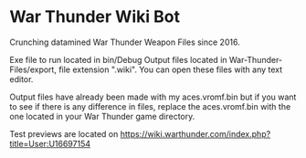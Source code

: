 # War Thunder Wiki Bot
Crunching datamined War Thunder Weapon Files since 2016.

Exe file to run located in bin/Debug
Output files located in War-Thunder-Files/export, file extension ".wiki".
  You can open these files with any text editor.

Output files have already been made with my aces.vromf.bin but if you want to see if there is any difference in files, replace the aces.vromf.bin with the one located in your War Thunder game directory.

Test previews are located on https://wiki.warthunder.com/index.php?title=User:U16697154
